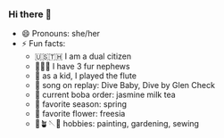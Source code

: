### Hi there 👋
- 😄 Pronouns: she/her
- ⚡ Fun facts:
    - 🇺🇸🇹🇭 I am a dual citizen
    - 🐶🐶🐶 I have 3 fur nephews
    - 🎷 as a kid, I played the flute
    - 🎼 song on replay: Dive Baby, Dive by Glen Check
    - 🧋 current boba order: jasmine milk tea
    - 🍁 favorite season: spring
    - 🌸 favorite flower: freesia
    - 🎨🪴🪡🧵 hobbies: painting, gardening, sewing
<!--
**shann0n5/shann0n5** is a ✨ _special_ ✨ repository because its `README.md` (this file) appears on your GitHub profile.

Here are some ideas to get you started:

- 🔭 I’m currently working on ...
- 🌱 I’m currently learning ...
- 👯 I’m looking to collaborate on ...
- 🤔 I’m looking for help with ...
- 💬 Ask me about ...
- 📫 How to reach me: ...
- 😄 Pronouns: ...
- ⚡ Fun fact: ...
-->
